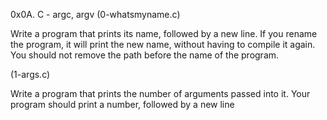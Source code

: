 0x0A. C - argc, argv
(0-whatsmyname.c)

Write a program that prints its name, followed by a new line.
If you rename the program, it will print the new name, without having to compile it again.
You should not remove the path before the name of the program.

(1-args.c)

Write a program that prints the number of arguments passed into it.
Your program should print a number, followed by a new line
